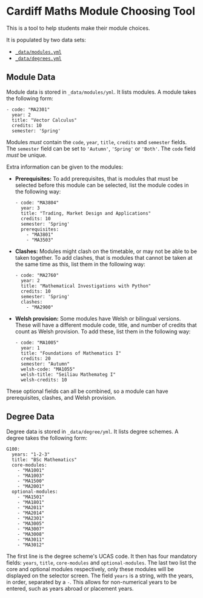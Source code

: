 Cardiff Maths Module Choosing Tool
==================================

This is a tool to help students make their module choices.


It is populated by two data sets:
+ [`_data/modules.yml`](https://github.com/Cardiff-Maths-Modules/cardiff-maths-modules.github.io/blob/master/_data/modules.yml)
+ [`_data/degrees.yml`](https://github.com/Cardiff-Maths-Modules/cardiff-maths-modules.github.io/blob/master/_data/degrees.yml)


Module Data
-----------

Module data is stored in `_data/modules/yml`. It lists modules. A module takes the following form:

```
- code: "MA2301"
  year: 2
  title: "Vector Calculus"
  credits: 10
  semester: 'Spring'

```

Modules _must_ contain the `code`, `year`, `title`, `credits` and `semester` fields. The `semester` field can be set to `'Autumn'`, `'Spring'` or `'Both'`. The `code` field _must_ be unique.

Extra information can be given to the modules:

+ **Prerequisites:** To add prerequisites, that is modules that must be selected before this module can be selected, list the module codes in the following way:
  

  ```
  - code: "MA3804"
    year: 3
    title: "Trading, Market Design and Applications"
    credits: 10
    semester: 'Spring'
    prerequisites:
      - "MA3801"
      - "MA3503"
  ```

+ **Clashes:** Modules might clash on the timetable, or may not be able to be taken together. To add clashes, that is modules that cannot be taken at the same time as this, list them in the following way:

  ```
  - code: "MA2760"
    year: 2
    title: "Mathematical Investigations with Python"
    credits: 10
    semester: 'Spring'
    clashes:
      - "MA2900"
  ```

+ **Welsh provision:** Some modules have Welsh or bilingual versions. These will have a different module code, title, and number of credits that count as Welsh provision. To add these, list them in the following way:

  ```
  - code: "MA1005"
    year: 1
    title: "Foundations of Mathematics I"
    credits: 20
    semester: "Autumn"
    welsh-code: "MA1055"
    welsh-title: "Seiliau Mathemateg I"
    welsh-credits: 10
  ```

These optional fields can all be combined, so a module can have prerequisites, clashes, and Welsh provision.


Degree Data
-----------

Degree data is stored in `_data/degree/yml`. It lists degree schemes. A degree takes the following form:

```
G100:
  years: "1-2-3"
  title: "BSc Mathematics"
  core-modules:
    - "MA1001"
    - "MA1003"
    - "MA1500"
    - "MA2001"
  optional-modules:
    - "MA1501"
    - "MA1801"
    - "MA2011"
    - "MA2014"
    - "MA2301"
    - "MA3005"
    - "MA3007"
    - "MA3008"
    - "MA3011"
    - "MA3012"
```

The first line is the degree scheme's UCAS code. It then has four mandatory fields: `years`, `title`, `core-modules` and `optional-modules`. The last two list the core and optional modules respectively, only these modules will be displayed on the selector screen. The field `years` is a string, with the years, in order, separated by a `-`. This allows for non-numerical years to be entered, such as years abroad or placement years.

